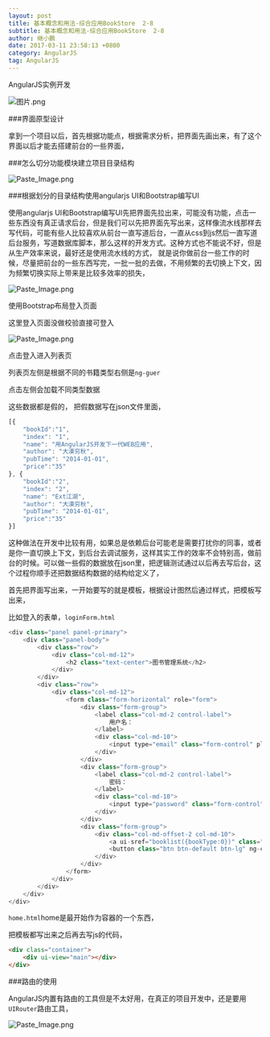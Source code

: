 ```yaml
---
layout: post
title: 基本概念和用法-综合应用BookStore  2-8
subtitle: 基本概念和用法-综合应用BookStore  2-8
author: 继小鹏
date: 2017-03-11 23:58:13 +0800
category: AngularJS
tag: AngularJS
---
```





AngularJS实例开发



![图片.png](http://upload-images.jianshu.io/upload_images/3877962-744d6ab9cec78f53.png?imageMogr2/auto-orient/strip%7CimageView2/2/w/1240)


###界面原型设计

拿到一个项目以后，首先根据功能点，根据需求分析，把界面先画出来，有了这个界面以后才能去搭建前台的一些界面，


###怎么切分功能模块建立项目目录结构

![Paste_Image.png](http://upload-images.jianshu.io/upload_images/3877962-61b011c81442379d.png?imageMogr2/auto-orient/strip%7CimageView2/2/w/1240)


###根据划分的目录结构使用angularjs UI和Bootstrap编写UI

使用angularjs UI和Bootstrap编写UI先把界面先拉出来，可能没有功能，点击一些东西没有真正请求后台，但是我们可以先把界面先写出来，这样像流水线那样去写代码，可能有些人比较喜欢从前台一直写道后台，一直从css到js然后一直写道后台服务，写道数据库脚本，那么这样的开发方式。这种方式也不能说不好，但是从生产效率来说，最好还是使用流水线的方式， 就是说你做前台一些工作的时候，尽量把前台的一些东西写完，一批一批的去做，不用频繁的去切换上下文，因为频繁切换实际上带来是比较多效率的损失，



![Paste_Image.png](http://upload-images.jianshu.io/upload_images/3877962-02eb8eed83454348.png?imageMogr2/auto-orient/strip%7CimageView2/2/w/1240)


使用Bootstrap布局登入页面

这里登入页面没做校验直接可登入



![Paste_Image.png](http://upload-images.jianshu.io/upload_images/3877962-2af9061535c42364.png?imageMogr2/auto-orient/strip%7CimageView2/2/w/1240)


点击登入进入列表页

列表页左侧是根据不同的书籍类型右侧是`ng-guer`

点击左侧会加载不同类型数据


这些数据都是假的， 把假数据写在json文件里面，

```javascript
[{
    "bookId":"1",
    "index": "1",
    "name": "用AngularJS开发下一代WEB应用",
    "author": "大漠穷秋",
    "pubTime": "2014-01-01",
    "price":"35"
}, {
    "bookId":"2",
    "index": "2",
    "name": "Ext江湖",
    "author": "大漠穷秋",
    "pubTime": "2014-01-01",
    "price":"35"
}]

```

这种做法在开发中比较有用，如果总是依赖后台可能老是需要打扰你的同事，或者是你一直切换上下文，到后台去调试服务，这样其实工作的效率不会特别高，做前台的时候。可以做一些假的数据放在json里，把逻辑测试通过以后再去写后台，这个过程你顺手还把数据结构数据的结构给定义了，



首先把界面写出来，一开始要写的就是模板，根据设计图然后通过样式，把模板写出来，


比如登入的表单，`loginForm.html`

```javascript
<div class="panel panel-primary">
    <div class="panel-body">
        <div class="row">
            <div class="col-md-12">
                <h2 class="text-center">图书管理系统</h2>
            </div>
        </div>
        <div class="row">
            <div class="col-md-12">
                <form class="form-horizontal" role="form">
                    <div class="form-group">
                        <label class="col-md-2 control-label">
                            用户名：
                        </label>
                        <div class="col-md-10">
                            <input type="email" class="form-control" placeholder="推荐使用126邮箱" ng-model="userInfo.email">
                        </div>
                    </div>
                    <div class="form-group">
                        <label class="col-md-2 control-label">
                            密码：
                        </label>
                        <div class="col-md-10">
                            <input type="password" class="form-control" placeholder="只能是数字、字母、下划线" ng-model="userInfo.password">
                        </div>
                    </div>
                    <div class="form-group">
                        <div class="col-md-offset-2 col-md-10">
                            <a ui-sref="booklist({bookType:0})" class="btn btn-success btn-lg">登录</a>
                            <button class="btn btn-default btn-lg" ng-click="setFormData()">注册</button>
                        </div>
                    </div>
                </form>
            </div>
        </div>
    </div>
</div>
```


`home.html`home是最开始作为容器的一个东西，

把模板都写出来之后再去写js的代码，






```html
<div class="container">
    <div ui-view="main"></div>
</div>

```


###路由的使用


AngularJS内置有路由的工具但是不太好用，在真正的项目开发中，还是要用`UIRouter`路由工具，



![Paste_Image.png](http://upload-images.jianshu.io/upload_images/3877962-a65a7e724786e70a.png?imageMogr2/auto-orient/strip%7CimageView2/2/w/1240)
